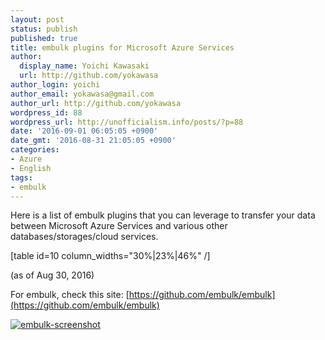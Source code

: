 ```yaml
---
layout: post
status: publish
published: true
title: embulk plugins for Microsoft Azure Services
author:
  display_name: Yoichi Kawasaki
  url: http://github.com/yokawasa
author_login: yoichi
author_email: yokawasa@gmail.com
author_url: http://github.com/yokawasa
wordpress_id: 88
wordpress_url: http://unofficialism.info/posts/?p=88
date: '2016-09-01 06:05:05 +0900'
date_gmt: '2016-08-31 21:05:05 +0900'
categories:
- Azure
- English
tags:
- embulk
---
```


Here is a list of embulk plugins that you can leverage to transfer your data between Microsoft Azure Services and various other databases/storages/cloud services.

[table id=10 column_widths="30%|23%|46%" /]

(as of Aug 30, 2016)

For embulk, check this site: [https://github.com/embulk/embulk](https://github.com/embulk/embulk)

[
![embulk-screenshot](https://c1.staticflickr.com/9/8283/29081871880_b9a4338fbf_b.jpg)
](https://github.com/embulk/embulk)
